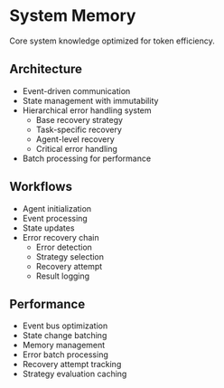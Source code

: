 # System Memory

Core system knowledge optimized for token efficiency.

## Architecture
- Event-driven communication
- State management with immutability
- Hierarchical error handling system
	- Base recovery strategy
	- Task-specific recovery
	- Agent-level recovery
	- Critical error handling
- Batch processing for performance

## Workflows
- Agent initialization
- Event processing
- State updates
- Error recovery chain
	- Error detection
	- Strategy selection
	- Recovery attempt
	- Result logging

## Performance
- Event bus optimization
- State change batching
- Memory management
- Error batch processing
- Recovery attempt tracking
- Strategy evaluation caching